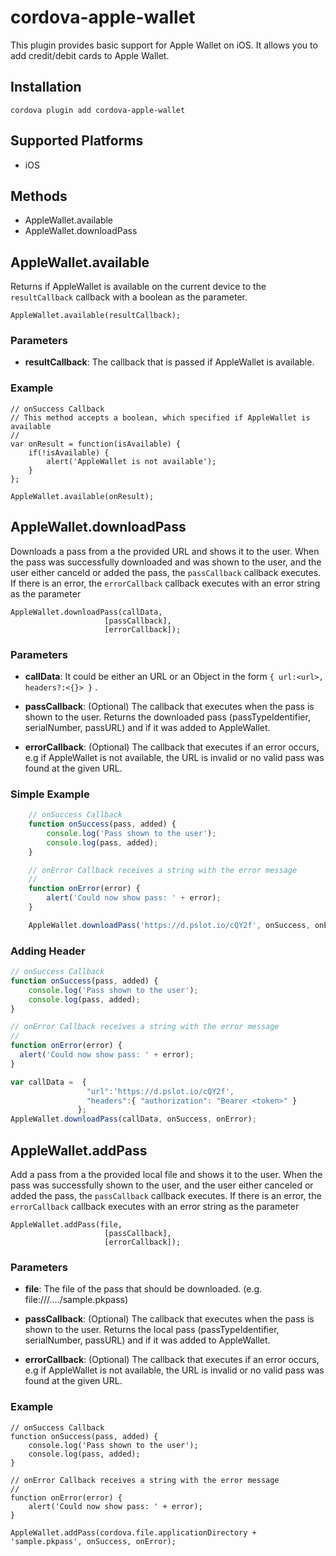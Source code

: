 # cordova-apple-wallet

This plugin provides basic support for Apple Wallet on iOS.
It allows you to add credit/debit cards to Apple Wallet.


## Installation

    cordova plugin add cordova-apple-wallet

## Supported Platforms

- iOS

## Methods

- AppleWallet.available
- AppleWallet.downloadPass


## AppleWallet.available

Returns if AppleWallet is available on the current device to the `resultCallback` callback with a boolean as the parameter.

    AppleWallet.available(resultCallback);

### Parameters

- __resultCallback__: The callback that is passed if AppleWallet is available.


### Example

    // onSuccess Callback
    // This method accepts a boolean, which specified if AppleWallet is available
    //
    var onResult = function(isAvailable) {
    	if(!isAvailable) {
    		alert('AppleWallet is not available');
    	}
    };

   	AppleWallet.available(onResult);

## AppleWallet.downloadPass

Downloads a pass from a the provided URL and shows it to the user.
When the pass was successfully downloaded and was shown to the user, and the user either canceld or added the pass, the `passCallback` callback executes. If there is an error, the `errorCallback` callback executes with an error string as the parameter

    AppleWallet.downloadPass(callData,
                         [passCallback],
                         [errorCallback]);

### Parameters

- __callData__: It could be either an URL or an Object in the form `{ url:<url>, headers?:<{}> }` .

- __passCallback__: (Optional) The callback that executes when the pass is shown to the user. Returns the downloaded pass (passTypeIdentifier, serialNumber, passURL) and if it was added to AppleWallet.

- __errorCallback__: (Optional) The callback that executes if an error occurs, e.g if AppleWallet is not available, the URL is invalid or no valid pass was found at the given URL.


### Simple Example

```javascript
    // onSuccess Callback
    function onSuccess(pass, added) {
        console.log('Pass shown to the user');
        console.log(pass, added);
    }

    // onError Callback receives a string with the error message
    //
    function onError(error) {
    	alert('Could now show pass: ' + error);
    }

    AppleWallet.downloadPass('https://d.pslot.io/cQY2f', onSuccess, onError);
```

### Adding Header

```javascript
// onSuccess Callback
function onSuccess(pass, added) {
    console.log('Pass shown to the user');
    console.log(pass, added);
}

// onError Callback receives a string with the error message
//
function onError(error) {
  alert('Could now show pass: ' + error);
}

var callData =  {
                 "url":'https://d.pslot.io/cQY2f',
                 "headers":{ "authorization": "Bearer <token>" }
               };
AppleWallet.downloadPass(callData, onSuccess, onError);


```

## AppleWallet.addPass

Add a pass from a the provided local file and shows it to the user.
When the pass was successfully shown to the user, and the user either canceled or added the pass, the `passCallback` callback executes. If there is an error, the `errorCallback` callback executes with an error string as the parameter

    AppleWallet.addPass(file,
                         [passCallback],
                         [errorCallback]);

### Parameters

- __file__: The file of the pass that should be downloaded. (e.g. file:///..../sample.pkpass)

- __passCallback__: (Optional) The callback that executes when the pass is shown to the user. Returns the local pass (passTypeIdentifier, serialNumber, passURL) and if it was added to AppleWallet.

- __errorCallback__: (Optional) The callback that executes if an error occurs, e.g if AppleWallet is not available, the URL is invalid or no valid pass was found at the given URL.


### Example

    // onSuccess Callback
    function onSuccess(pass, added) {
        console.log('Pass shown to the user');
        console.log(pass, added);
    }

    // onError Callback receives a string with the error message
    //
    function onError(error) {
    	alert('Could now show pass: ' + error);
    }

    AppleWallet.addPass(cordova.file.applicationDirectory + 'sample.pkpass', onSuccess, onError);

